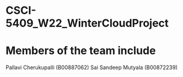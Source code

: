 # CSCI-5409_W22_WinterCloudProject

# Members of the team include

Pallavi Cherukupalli (B00887062)
Sai Sandeep Mutyala (B00872239)
